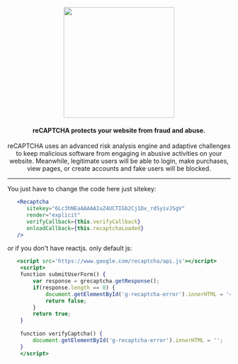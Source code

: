 <p align="center"><img src="https://www.google.com/recaptcha/about/images/google-reCAPTCHA.svg" alt="" width="250" /></p>
<h4 align="center">reCAPTCHA protects your website from fraud and abuse.</h4>
<p align="center">reCAPTCHA uses an advanced risk analysis engine and adaptive challenges to keep malicious software from engaging in abusive activities on your website. Meanwhile, legitimate users will be able to login, make purchases, view pages, or create accounts and fake users will be blocked.</p>

<hr/>

You just have to change the code here just sitekey:

```jsx
   <Recaptcha
      sitekey="6Lc3hNEaAAAAAIuZ4UCTIGb2Cj1Dx_rdSyivJSgV"
      render="explicit"
      verifyCallback={this.verifyCallback}
      onloadCallback={this.recaptchaLoaded}
   />
```

or if you don't have reactjs. only default js:

```jsx
   <script src='https://www.google.com/recaptcha/api.js'></script>
    <script>
    function submitUserForm() {
        var response = grecaptcha.getResponse();
        if(response.length == 0) {
            document.getElementById('g-recaptcha-error').innerHTML = '<span style="color:red;">This field is required.</span>';
            return false;
        }
        return true;
    }
     
    function verifyCaptcha() {
        document.getElementById('g-recaptcha-error').innerHTML = '';
    }
    </script>
```
